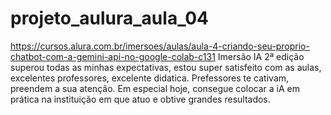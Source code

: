 # projeto_aulura_aula_04
https://cursos.alura.com.br/imersoes/aulas/aula-4-criando-seu-proprio-chatbot-com-a-gemini-api-no-google-colab-c131
Imersão IA 2ª edição superou todas as minhas expectativas, estou super satisfeito com as aulas, excelentes professores, excelente didatica. Prefessores te cativam, preendem a sua atenção.  Em especial hoje, consegue colocar a iA em prática na instituição em que atuo e obtive grandes resultados.
